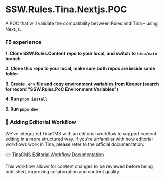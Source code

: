 # SSW.Rules.Tina.Nextjs.POC
A POC that will validate the compatibility between Rules and Tina – using Next.js.

### F5 experience

**1. Clone SSW.Rules.Content repo to your local, and switch to `tina/main` branch**

**2. Clone this repo to your local, make sure both repos are inside same folder**

**3. Create `.env` file and copy environment variables from Keeper (search for record "SSW.Rules.PoC Environment Variables")**

**4. Run `pnpm install`**

**5. Run `pnpm dev`**


### 📝 Adding Editorial Workflow
We've integrated TinaCMS with an editorial workflow to support content editing in a more structured way. If you're unfamiliar with how editorial workflows work in Tina, please refer to the official documentation:

👉 [TinaCMS Editorial Workflow Documentation](https://tina.io/docs/tina-cloud/editorial-workflow)

This workflow allows for content changes to be reviewed before being published, improving collaboration and content quality.